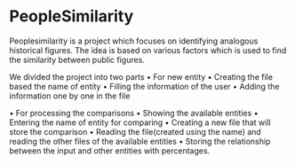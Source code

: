# PeopleSimilarity
Peoplesimilarity is a project which focuses on identifying analogous historical figures. The idea is based on various factors which is used to find the similarity between public figures.



We divided the project into two parts
•	For new entity
  •	Creating the file based the name of entity
  •	Filling the information of the user
  •	Adding the information one by one in the file

•	For processing the comparisons
  •	Showing the available entities 
  •	Entering the name of entity for comparing
  •	Creating a new file that will store the comparison 
  •	Reading the file(created using the name) and 
    reading the other files of the available entities
  •	 Storing the relationship between the input and other entities with percentages. 
